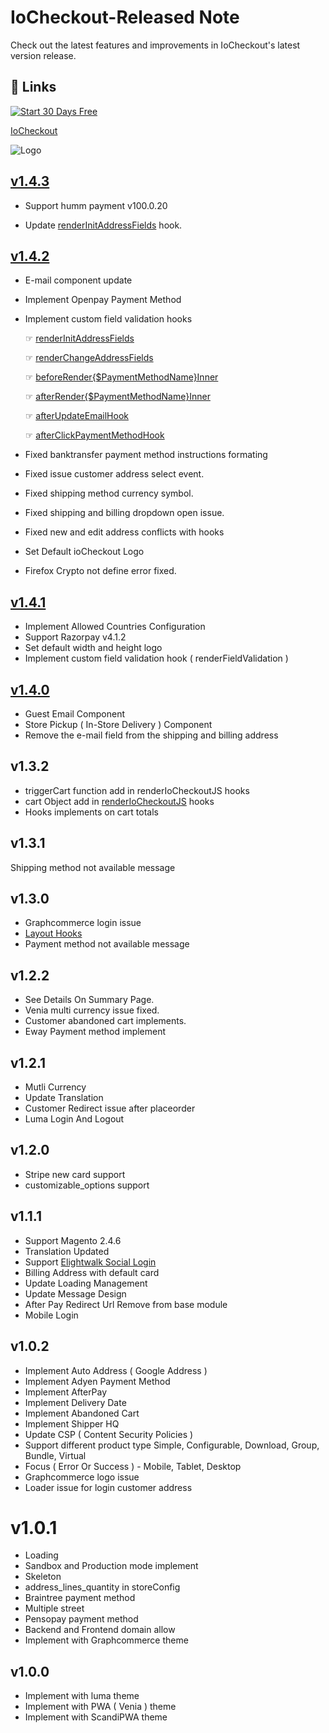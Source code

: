 # IoCheckout-Released Note

Check out the latest features and improvements in IoCheckout's latest version release.

## 🔗 Links
[![Start 30 Days Free](https://img.shields.io/badge/Start%2030%20Days%20Free-Blue?style=for-the-badge&logo=data:image/svg+xml;base64,PHN2ZyB3aWR0aD0iMTAwJSIgaGVpZ2h0PSIxMDAlIiB4bWxucz0iaHR0cDovL3d3dy53My5vcmcvMjAwMC9zdmciIHZlcnNpb249IjEuMSIgdmlld0JveD0iMCAwIDEwMCAxMDAiIGVuYWJsZS1iYWNrZ3JvdW5kPSJuZXcgMCAwIDEwMCAxMDAiPjxnIGlkPSJMYXllcl8xIiB0cmFuc2Zvcm09InRyYW5zbGF0ZSgtMzYuNDQwNzI1IDU1OC41MjUyNDcpIj4KPHBhdGggZD0iTTAsMTAwIEMtNjcuNTAyNDA5LDEwMC0xMDAsNjcuNTAyNDA5LDEwMCwxMDAgQy0xMDAsNjcuNTAyNDA5LDY3LjUwMjQwOSwxMDAsMTAwIEw2Ny41MDI0MDksMCwxMDAsMHoiIGZpbGw9IiNGRkQzNUMiLz4KPC9nPjwvc3ZnPg==)](https://app.iocheckout.com/register)

[IoCheckout](https://www.iocheckout.com/)

![Logo](https://content.elightwalk.com/uploads/iocheckout_4ea63e1e4c.png)

## [v1.4.3](https://www.iocheckout.com/blog/implement-iocheckout-143)

- Support humm payment v100.0.20

- Update [renderInitAddressFields](https://www.iocheckout.com/blog/render-initaddress-fields-hook-in-iocheckout-process) hook.

## [ v1.4.2](https://www.iocheckout.com/blog/implement-iocheckout-142)
- E-mail component update
- Implement Openpay Payment Method
- Implement custom field validation hooks

  ☞ [renderInitAddressFields](https://www.iocheckout.com/blog/render-initaddress-fields-hook-in-iocheckout-process)

  ☞ [renderChangeAddressFields](https://www.iocheckout.com/blog/render-change-address-fields-hook)

  ☞ [beforeRender{$PaymentMethodName}Inner](https://www.iocheckout.com/blog/a-guide-to-before-rendepaymentmethodname-inner-hook)

  ☞ [afterRender{$PaymentMethodName}Inner](https://www.iocheckout.com/blog/integrating-after-renderpaymentmethodname-inner-hooks)

  ☞ [afterUpdateEmailHook](https://www.iocheckout.com/blog/after-update-email-hook-in-iocheckout-process)

  ☞ [afterClickPaymentMethodHook](https://www.iocheckout.com/blog/after-click-payment-method-hook)

- Fixed banktransfer payment method instructions formating
- Fixed issue customer address select event.
- Fixed shipping method currency symbol.
- Fixed shipping and billing dropdown open issue.
- Fixed new and edit address conflicts with hooks
- Set Default ioCheckout Logo
- Firefox Crypto not define error fixed.

## [v1.4.1](https://www.iocheckout.com/blog/implement-iocheckout-141)
- Implement Allowed Countries Configuration
- Support Razorpay v4.1.2
- Set default width and height logo
- Implement custom field validation hook ( renderFieldValidation )

## [v1.4.0](https://www.iocheckout.com/blog/implement-iocheckout-140)
- Guest Email Component
- Store Pickup ( In-Store Delivery ) Component
- Remove the e-mail field from the shipping and billing address

## v1.3.2
- triggerCart function add in renderIoCheckoutJS hooks
- cart Object add in [renderIoCheckoutJS](https://www.iocheckout.com/blog/use-of-iocheckout-renderiocheckoutjs-hooks-in-scandipwa) hooks
- Hooks implements on cart totals

## v1.3.1
Shipping method not available message

## v1.3.0
- Graphcommerce login issue
- [Layout Hooks](https://www.iocheckout.com/blog/use-of-iocheckout-layout-hooks-in-scandipwa)
- Payment method not available message

## v1.2.2
- See Details On Summary Page.
- Venia multi currency issue fixed.
- Customer abandoned cart implements.
- Eway Payment method implement

## v1.2.1
- Mutli Currency
- Update Translation
- Customer Redirect issue after placeorder
- Luma Login And Logout

## v1.2.0
- Stripe new card support
- customizable_options support

## v1.1.1
- Support Magento 2.4.6
- Translation Updated
- Support [Elightwalk Social Login](https://www.elightwalk.com/magento-social-login)
- Billing Address with default card
- Update Loading Management
- Update Message Design
- After Pay Redirect Url Remove from base module
- Mobile Login

## v1.0.2
- Implement Auto Address ( Google Address )
- Implement Adyen Payment Method
- Implement AfterPay
- Implement Delivery Date
- Implement Abandoned Cart
- Implement Shipper HQ
- Update CSP ( Content Security Policies )
- Support different product type Simple, Configurable, Download, Group, Bundle, Virtual
- Focus ( Error Or Success ) - Mobile, Tablet, Desktop
- Graphcommerce logo issue
- Loader issue for login customer address

# v1.0.1
- Loading
- Sandbox and Production mode implement
- Skeleton
- address_lines_quantity in storeConfig
- Braintree payment method
- Multiple street
- Pensopay payment method
- Backend and Frontend domain allow
- Implement with Graphcommerce theme

## v1.0.0
- Implement with luma theme
- Implement with PWA ( Venia ) theme
- Implement with ScandiPWA theme

